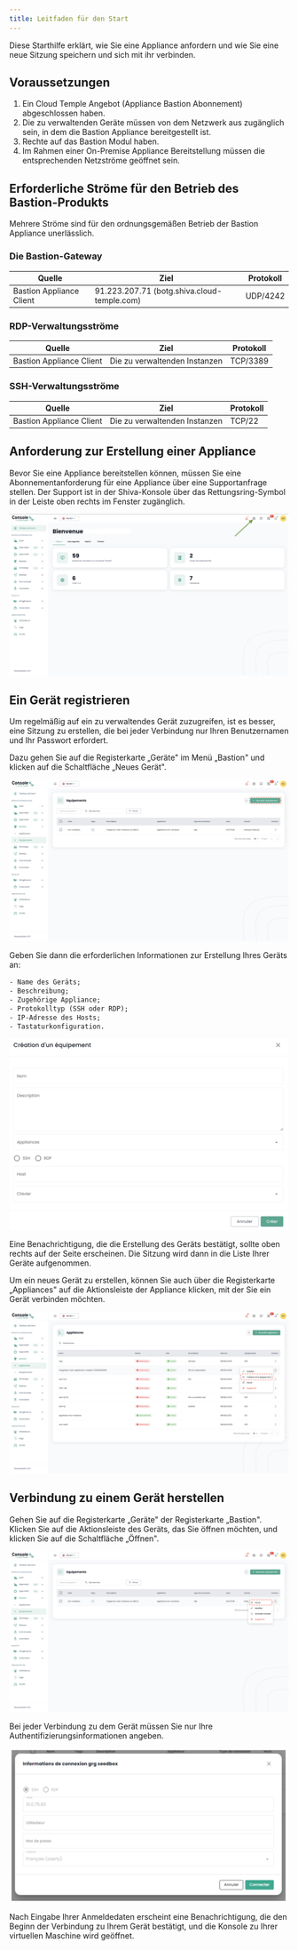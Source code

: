 ```yaml
---
title: Leitfaden für den Start
---
```



Diese Starthilfe erklärt, wie Sie eine Appliance anfordern und wie Sie eine neue Sitzung speichern und sich mit ihr verbinden.

## Voraussetzungen

1. Ein Cloud Temple Angebot (Appliance Bastion Abonnement) abgeschlossen haben.
2. Die zu verwaltenden Geräte müssen von dem Netzwerk aus zugänglich sein, in dem die Bastion Appliance bereitgestellt ist.
3. Rechte auf das Bastion Modul haben.
4. Im Rahmen einer On-Premise Appliance Bereitstellung müssen die entsprechenden Netzströme geöffnet sein.


## Erforderliche Ströme für den Betrieb des Bastion-Produkts

Mehrere Ströme sind für den ordnungsgemäßen Betrieb der Bastion Appliance unerlässlich.

### Die Bastion-Gateway
| Quelle                   | Ziel                                       | Protokoll |
|--------------------------|---------------------------------------------|-----------|
| Bastion Appliance Client | 91.223.207.71 (botg.shiva.cloud-temple.com) | UDP/4242  |

### RDP-Verwaltungsströme

| Quelle                   | Ziel                         | Protokoll |
|--------------------------|-----------------------------|-----------|
| Bastion Appliance Client | Die zu verwaltenden Instanzen | TCP/3389  |

### SSH-Verwaltungsströme

| Quelle                   | Ziel                         | Protokoll |
|--------------------------|-----------------------------|-----------|
| Bastion Appliance Client | Die zu verwaltenden Instanzen | TCP/22    |


## Anforderung zur Erstellung einer Appliance
Bevor Sie eine Appliance bereitstellen können, müssen Sie eine Abonnementanforderung für eine Appliance über eine Supportanfrage stellen.
Der Support ist in der Shiva-Konsole über das Rettungsring-Symbol in der Leiste oben rechts im Fenster zugänglich.

![](images/shiva_support.png)


## Ein Gerät registrieren

Um regelmäßig auf ein zu verwaltendes Gerät zuzugreifen, ist es besser, eine Sitzung zu erstellen, die bei jeder Verbindung nur Ihren Benutzernamen und Ihr Passwort erfordert.

Dazu gehen Sie auf die Registerkarte „Geräte" im Menü „Bastion" und klicken auf die Schaltfläche „Neues Gerät".

![](images/creer_session.png)


Geben Sie dann die erforderlichen Informationen zur Erstellung Ihres Geräts an:

    - Name des Geräts;
    - Beschreibung;
    - Zugehörige Appliance;
    - Protokolltyp (SSH oder RDP);
    - IP-Adresse des Hosts;
    - Tastaturkonfiguration.

![](images/creer_session2.png)


Eine Benachrichtigung, die die Erstellung des Geräts bestätigt, sollte oben rechts auf der Seite erscheinen. Die Sitzung wird dann in die Liste Ihrer Geräte aufgenommen.

Um ein neues Gerät zu erstellen, können Sie auch über die Registerkarte „Appliances" auf die Aktionsleiste der Appliance klicken, mit der Sie ein Gerät verbinden möchten.

![](images/creer_session3.png)

## Verbindung zu einem Gerät herstellen

Gehen Sie auf die Registerkarte „Geräte" der Registerkarte „Bastion". Klicken Sie auf die Aktionsleiste des Geräts, das Sie öffnen möchten, und klicken Sie auf die Schaltfläche „Öffnen".

![](images/ouvrir_session.png)

Bei jeder Verbindung zu dem Gerät müssen Sie nur Ihre Authentifizierungsinformationen angeben.

![](images/ouvrir_session2.png)

Nach Eingabe Ihrer Anmeldedaten erscheint eine Benachrichtigung, die den Beginn der Verbindung zu Ihrem Gerät bestätigt, und die Konsole zu Ihrer virtuellen Maschine wird geöffnet.
